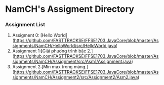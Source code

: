 # NamCH's Assigment Directory

### Assignment List

1. Assigment 0: [Hello World] (https://github.com/FASTTRACKSE/FFSE1703.JavaCore/blob/master/Assignments/NamCH/HelloWorld/src/HelloWorld.java)
2. Assignment 1:[Giải phương trình bậc 2.]
(https://github.com/FASTTRACKSE/FFSE1703.JavaCore/blob/master/Assignments/NamCH/Assignment/src/Asm1/Assignment.java)
3. Assignment 2:[Min max trong mảng.]
(https://github.com/FASTTRACKSE/FFSE1703.JavaCore/blob/master/Assignments/NamCH/Assignment2/src/Assignment2/Asm2.java)

